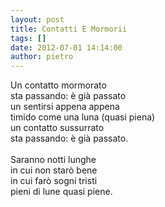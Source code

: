 ```yaml
---
layout: post
title: Contatti E Mormorii
tags: []
date: 2012-07-01 14:14:00
author: pietro
---
```

Un contatto mormorato<br/>sta passando: è già passato<br/>un sentirsi appena appena<br/>timido come una luna (quasi piena)<br/>un contatto sussurrato<br/>sta passando: è già passato.<br/><br/>Saranno notti lunghe<br/>in cui non starò bene<br/>in cui farò sogni tristi<br/>pieni di lune quasi piene.
